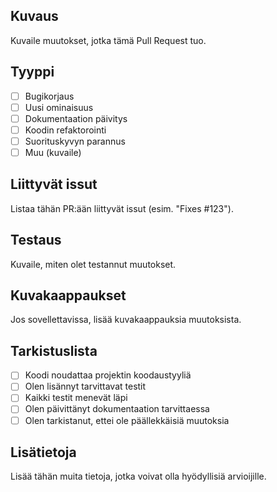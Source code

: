 ## Kuvaus

Kuvaile muutokset, jotka tämä Pull Request tuo.

## Tyyppi

- [ ] Bugikorjaus
- [ ] Uusi ominaisuus
- [ ] Dokumentaation päivitys
- [ ] Koodin refaktorointi
- [ ] Suorituskyvyn parannus
- [ ] Muu (kuvaile)

## Liittyvät issut

Listaa tähän PR:ään liittyvät issut (esim. "Fixes #123").

## Testaus

Kuvaile, miten olet testannut muutokset.

## Kuvakaappaukset

Jos sovellettavissa, lisää kuvakaappauksia muutoksista.

## Tarkistuslista

- [ ] Koodi noudattaa projektin koodaustyyliä
- [ ] Olen lisännyt tarvittavat testit
- [ ] Kaikki testit menevät läpi
- [ ] Olen päivittänyt dokumentaation tarvittaessa
- [ ] Olen tarkistanut, ettei ole päällekkäisiä muutoksia

## Lisätietoja

Lisää tähän muita tietoja, jotka voivat olla hyödyllisiä arvioijille. 